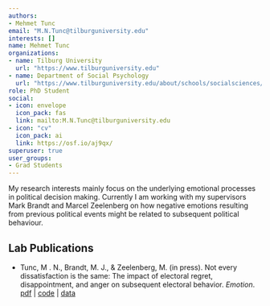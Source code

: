 ```yaml
---
authors:
- Mehmet Tunc
email: "M.N.Tunc@tilburguniversity.edu"
interests: []
name: Mehmet Tunc
organizations:
- name: Tilburg University
  url: "https://www.tilburguniversity.edu"
- name: Department of Social Psychology
  url: "https://www.tilburguniversity.edu/about/schools/socialsciences/organization/departments/social-psychology"
role: PhD Student
social:
- icon: envelope
  icon_pack: fas
  link: mailto:M.N.Tunc@tilburguniversity.edu
- icon: "cv"
  icon_pack: ai
  link: https://osf.io/aj9qx/
superuser: true
user_groups:
- Grad Students
---
```


My research interests mainly focus on the underlying emotional processes in political decision making. Currently I am working with my supervisors Mark Brandt and Marcel Zeelenberg on how negative emotions resulting from previous political events might be related to subsequent political behaviour.

## Lab Publications

<ul>
<li>
Tunc, M . N., Brandt, M. J., & Zeelenberg, M. (in press). Not every
dissatisfaction is the same: The impact of electoral regret,
disappointment, and anger on subsequent electoral behavior.
<i>Emotion</i>. <a href="https://osf.io/6gu4h/">pdf</a> |
<a href="https://osf.io/pmexb/">code</a> |
<a href="https://osf.io/pmexb/">data</a>
</ul>
